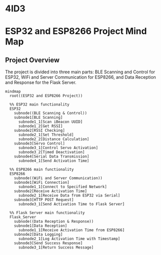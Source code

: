# 4ID3
# ESP32 and ESP8266 Project Mind Map

## Project Overview

The project is divided into three main parts: BLE Scanning and Control for ESP32, WiFi and Server Communication for ESP8266, and Data Reception and Response for the Flask Server.

```mermaid
mindmap
  root((ESP32 and ESP8266 Project))
  
  %% ESP32 main functionality
  ESP32
    subnode((BLE Scanning & Control))
    subnode1[BLE Scanning]
      subnode1_1[Scan iBeacon UUID]
      subnode1_2[Get RSSI]
    subnode2[RSSI Checking]
      subnode2_1[Set Threshold]
      subnode2_2[Distance Calculation]
    subnode3[Servo Control]
      subnode3_1[Control Servo Activation]
      subnode3_2[Timed Deactivation]
    subnode4[Serial Data Transmission]
      subnode4_1[Send Activation Time]

  %% ESP8266 main functionality
  ESP8266
    subnode((WiFi and Server Communication))
    subnode1[WiFi Connection]
      subnode1_1[Connect to Specified Network]
    subnode2[Receive Activation Time]
      subnode2_1[Receive Data from ESP32 via Serial]
    subnode3[HTTP POST Request]
      subnode3_1[Send Activation Time to Flask Server]

  %% Flask Server main functionality
  Flask_Server
    subnode((Data Reception & Response))
    subnode1[Data Reception]
      subnode1_1[Receive Activation Time from ESP8266]
    subnode2[Data Logging]
      subnode2_1[Log Activation Time with Timestamp]
    subnode3[Send Success Response]
      subnode3_1[Return Success Message]
